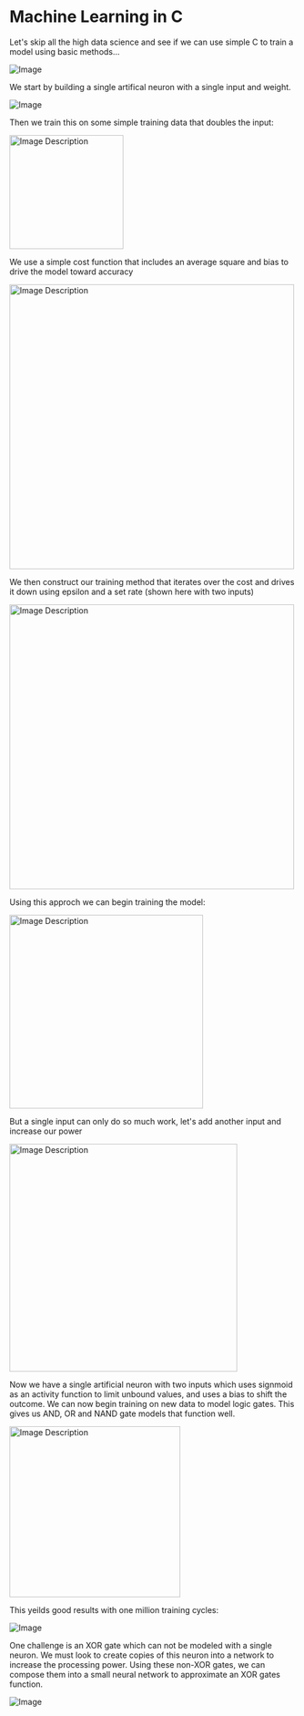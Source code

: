 
# Machine Learning in C

Let's skip all the high data science and see if we can use simple C to train a model using basic methods...

![Image](imgs/artifical_neuron.png)

We start by building a single artifical neuron with a single input and weight.

![Image](imgs/single_input.png)

Then we train this on some simple training data that doubles the input:

<img src="imgs/double.png" alt="Image Description" style="width:200px;">

We use a simple cost function that includes an average square and bias to drive the model toward accuracy

<img src="imgs/cost_function.png" alt="Image Description" style="width:500px;">

We then construct our training method that iterates over the cost and drives it down using epsilon and a set rate (shown here with two inputs)

<img src="imgs/training_cycles.png" alt="Image Description" style="width:500px;">



Using this approch we can begin training the model:

<img src="imgs/double_outcome.png" alt="Image Description" style="width:340px;">



But a single input can only do so much work, let's add another input and increase our power

<img src="imgs/two_inputs.png" alt="Image Description" style="width:400px;">

Now we have a single artificial neuron with two inputs which uses signmoid as an activity function to limit unbound values, and uses a bias to shift the outcome. We can now begin training on new data to model logic gates. This gives us AND, OR and NAND gate models that function well. 

<img src="imgs/gate_training_data.png" alt="Image Description" style="width:300px;">



This yeilds good results with one million training cycles:

![Image](imgs/img.png)

One challenge is an XOR gate which can not be modeled with a single neuron. We must look to create copies of this neuron into a network to increase the processing power. Using these non-XOR gates, we can compose them into a small neural network to approximate an XOR gates function.


![Image](imgs/neural_net.png)










